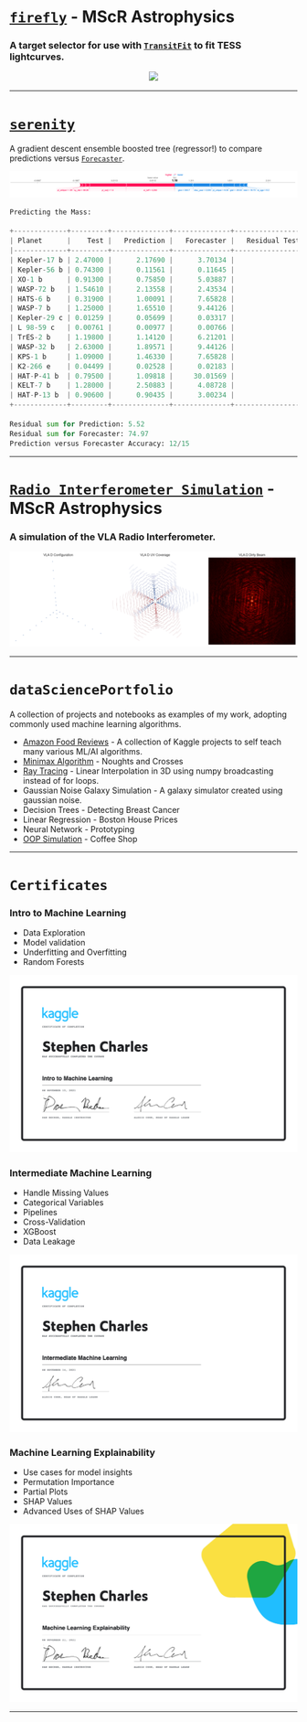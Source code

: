 # **[`firefly`](https://github.com/sourestdeeds/dataSciencePortfolio/tree/main/Project%20Firefly) - MScR Astrophysics**
### A target selector for use with [`TransitFit`](https://github.com/joshjchayes/TransitFit) to fit TESS lightcurves.
<p align="center">
  <img src="https://raw.githubusercontent.com/sourestdeeds/firefly/main/firefly/data/filter_0.png?token=ACSJ3D7C7KDFPAFUZD7RNULAK7E6A">
</p>

***

# **[`serenity`](https://github.com/sourestdeeds/dataSciencePortfolio/tree/main/Project%20Serenity)**

A gradient descent ensemble boosted tree (regressor!) to compare predictions versus [`Forecaster`](https://github.com/chenjj2/forecaster). 

<p align="center">
  <img src="https://github.com/sourestdeeds/dataSciencePortfolio/blob/main/Project%20Serenity/shap2.png">
</p>

```python
Predicting the Mass:

+-------------+---------+--------------+--------------+----------------------------+----------------------------+---------------------------+
| Planet      |    Test |   Prediction |   Forecaster |   Residual Test-Prediction |   Residual Test-Forecaster | Prediction < Forecaster   |
|-------------+---------+--------------+--------------+----------------------------+----------------------------+---------------------------|
| Kepler-17 b | 2.47000 |      2.17690 |      3.70134 |                    0.29310 |                    1.23134 | True                      |
| Kepler-56 b | 0.74300 |      0.11561 |      0.11645 |                    0.62739 |                    0.62655 | False                     |
| XO-1 b      | 0.91300 |      0.75850 |      5.03887 |                    0.15450 |                    4.12587 | True                      |
| WASP-72 b   | 1.54610 |      2.13558 |      2.43534 |                    0.58948 |                    0.88924 | True                      |
| HATS-6 b    | 0.31900 |      1.00091 |      7.65828 |                    0.68191 |                    7.33928 | True                      |
| WASP-7 b    | 1.25000 |      1.65510 |      9.44126 |                    0.40510 |                    8.19126 | True                      |
| Kepler-29 c | 0.01259 |      0.05699 |      0.03317 |                    0.04440 |                    0.02058 | False                     |
| L 98-59 c   | 0.00761 |      0.00977 |      0.00766 |                    0.00216 |                    0.00005 | False                     |
| TrES-2 b    | 1.19800 |      1.14120 |      6.21201 |                    0.05680 |                    5.01401 | True                      |
| WASP-32 b   | 2.63000 |      1.89571 |      9.44126 |                    0.73429 |                    6.81126 | True                      |
| KPS-1 b     | 1.09000 |      1.46330 |      7.65828 |                    0.37330 |                    6.56828 | True                      |
| K2-266 e    | 0.04499 |      0.02528 |      0.02183 |                    0.01971 |                    0.02316 | True                      |
| HAT-P-41 b  | 0.79500 |      1.09818 |     30.01569 |                    0.30318 |                   29.22069 | True                      |
| KELT-7 b    | 1.28000 |      2.50883 |      4.08728 |                    1.22883 |                    2.80728 | True                      |
| HAT-P-13 b  | 0.90600 |      0.90435 |      3.00234 |                    0.00165 |                    2.09634 | True                      |
+-------------+---------+--------------+--------------+----------------------------+----------------------------+---------------------------+

Residual sum for Prediction: 5.52
Residual sum for Forecaster: 74.97
Prediction versus Forecaster Accuracy: 12/15
```


***
# [`Radio Interferometer Simulation`](https://github.com/sourestdeeds/dataSciencePortfolio/tree/main/Radio%20Interferometer%20Simulation) - MScR Astrophysics
### A simulation of the VLA Radio Interferometer.
   
<p align="center">
  <img src="https://github.com/sourestdeeds/dataSciencePortfolio/blob/main/Radio%20Interferometer%20Simulation/output1.png">
</p>

***
# **`dataSciencePortfolio`**
A collection of projects and notebooks as examples of my work, adopting commonly used machine learning algorithms.
- [Amazon Food Reviews](https://github.com/sourestdeeds/dataSciencePortfolio/tree/main/Amazon%20Food%20Reviews) - A collection of Kaggle projects to self teach many various ML/AI algorithms.
- [Minimax Algorithm](https://github.com/sourestdeeds/dataSciencePortfolio/blob/main/dataScienceAlgorithms/Misc/Minimax%20-%20Noughts%20and%20Crosses/Minimax%20-%20Naughts%20and%20crosses.ipynb) \- Noughts and Crosses
- [Ray Tracing](https://github.com/sourestdeeds/dataSciencePortfolio/blob/main/dataScienceAlgorithms/Misc/Linear%20Interpolation%20-%20Raytracing/Linear%20Interpolation%20-%20Ray%20Tracing.ipynb) \- Linear Interpolation in 3D using numpy broadcasting instead of for loops.
- Gaussian Noise Galaxy Simulation \- A galaxy simulator created using gaussian noise.
- Decision Trees - Detecting Breast Cancer
- Linear Regression - Boston House Prices
- Neural Network - Prototyping
- [OOP Simulation](https://github.com/sourestdeeds/dataSciencePortfolio/blob/main/dataScienceAlgorithms/Misc/OOP%20Simulation%20-%20Coffee%20Shop/OOP%20Simulation%20-%20Coffee%20Shop.ipynb) - Coffee Shop
***
# `Certificates`

### Intro to Machine Learning

- Data Exploration
- Model validation
- Underfitting and Overfitting
- Random Forests

<p align="center">
  <img src="https://github.com/sourestdeeds/dataSciencePortfolio/blob/main/Certificates/Stephen%20Charles%20-%20Intro%20to%20Machine%20Learning.png">
</p>

### Intermediate Machine Learning

- Handle Missing Values
- Categorical Variables
- Pipelines
- Cross-Validation
- XGBoost
- Data Leakage

<p align="center">
  <img src="https://github.com/sourestdeeds/dataSciencePortfolio/blob/main/Certificates/Stephen%20Charles%20-%20Intermediate%20Machine%20Learning.png">
</p>

### Machine Learning Explainability

- Use cases for model insights
- Permutation Importance
- Partial Plots
- SHAP Values
- Advanced Uses of SHAP Values

<p align="center">
  <img src="https://github.com/sourestdeeds/dataSciencePortfolio/blob/main/Certificates/Stephen%20Charles%20-%20Machine%20Learning%20Explainability.png">
</p>

***

